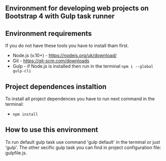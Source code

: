 ## Environment for developing web projects on Bootstrap 4 with Gulp task runner

## Environment requirements
If you do not have these tools you have to install tham first.
-	Node.js (v.10+) - https://nodejs.org/uk/download/
-	Git - https://git-scm.com/downloads
-	Gulp - if Node.js is installed then run in the terminal 
    `npm i --global gulp-cli` 

## Project dependences instaltion
To install all project dependences you have to run next command in the terminal:
-	`npm install`

## How to use this environment
To run default gulp task use command 'gulp default' in the terminal or just 'gulp'.
The other secific gulp task you can find in project configuration file: gulpfile.js.
